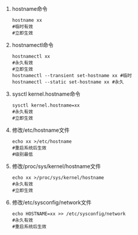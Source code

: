 1. hostname命令

   ```shell
   hostname xx
   #临时有效
   #立即生效
   ```


2. hostnamectl命令

   ```shell
   hostnamectl xx
   #永久有效
   #立即生效
   hostnamectl --transient set-hostname xx #临时
   hostnamectl --static set-hostname xx #永久
   ```


3. sysctl kernel.hostname命令

   ```shell
   sysctl kernel.hostname=xx
   #永久有效
   #立即生效
   ```


4. 修改/etc/hostname文件

   ```shell
   echo xx >/etc/hostname
   #重启系统后生效
   #级别最低
   ```


5. 修改/proc/sys/kernel/hostname文件

   ```shell
   echo xx >/proc/sys/kernel/hostname
   #永久有效
   #立即生效
   ```


6. 修改/etc/sysconfig/network文件

   ```shell
   echo HOSTNAME=xx >> /etc/sysconfig/network
   #永久有效
   #重启系统后生效
   ```

   

